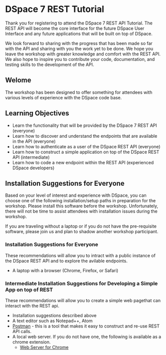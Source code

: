 # DSpace 7 REST Tutorial

Thank you for registering to attend the DSpace 7 REST API Tutorial.  The REST API will become the core interface for the future DSpace User Interface and any future applications that will be built on top of DSpace.

We look forward to sharing with the progress that has been made so far with the API and sharing with you the work yet to be done.  We hope you leave the workshop with greater knowledge and comfort with the REST API.  We also hope to inspire you to contribute your code, documentation, and testing skills to the development of the API.

## Welome

The workshop has been designed to offer something for attendees with various levels of experience with the DSpace code base.  

## Learning Objectives
- Learn the functionality that will be provided by the DSpace 7 REST API (everyone)
- Learn how to discover and understand the endpoints that are available in the API (everyone)
- Learn how to authenticate as a user of the DSpace REST API (everyone)
- Learn how to construct a simple application on top of the DSpace REST API (intermediate)
- Learn how to code a new endpoint within the REST API (experienced DSpace developers)

## Installation Suggestions for Everyone

Based on your level of interest and experience with DSpace, you can choose one of the following installation/setup paths in preparation for the workshop.  Please install this software before the workshop.  Unfortunately, there will not be time to assist attendees with installation issues during the workshop.

If you are traveling without a laptop or if you do not have the pre-requisite software, please join us and plan to shadow another workshop participant.

### Installation Suggestions for Everyone
These recommendations will allow you to intract with a public instance of the DSpace REST API and to explore the avilable endpoints.

- A laptop with a browser (Chrome, Firefox, or Safari)

### Intermediate Installation Suggestions for Developing a Simple App on top of REST
These recommendations will allow you to create a simple web pagethat can interact with the REST api.

- Installation suggestions described above
- A text editor such as Notepad++, Atom
- [Postman](https://www.getpostman.com/apps) - this is a tool that makes it easy to construct and re-use REST API calls.
- A local web server.  If you do not have one, the following is available as a chrome extension.
  - [Web Server for Chrome](https://chrome.google.com/webstore/detail/web-server-for-chrome/ofhbbkphhbklhfoeikjpcbhemlocgigb/related?hl=en)
